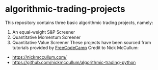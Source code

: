 # algorithmic-trading-projects
This repository contains three basic algorithmic trading projects, namely:
1. An equal-weight S&P Screener
2. Quantitative Momentum Screener
3. Quantitative Value Screener
These projects have been sourced from tutorials provided by [FreeCodeCamp](https://www.freecodecamp.org/)
Credit to Nick McCullum: 
- https://nickmccullum.com/
- https://github.com/nickmccullum/algorithmic-trading-python
